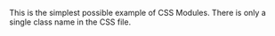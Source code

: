 This is the simplest possible example of CSS Modules. There is only a single class name in the CSS file.
